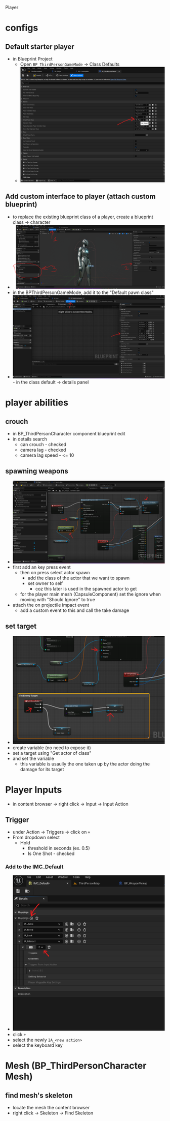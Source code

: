 Player

# configs

## Default starter player

- in Blueprint Project
  - Open `BP_ThirdPersonGameMode` -> Class Defaults
  - <img src="./images/change-default-pawn.png">

## Add custom interface to player (attach custom blueprint)

- to replace the existing blueprint class of a player, create a blueprint class -> character
- <img src="./images/add-player-interface.png">
- in the BPThirdPersonGameMode, add it to the "Default pawn class"
- <img src="./images/add-custom-char-blueprint-class.png">
  - in the class default -> details panel

# player abilities

## crouch

- in BP_ThirdPersonCharacter component blueprint edit
- in details search
  - can crouch - checked
  - camera lag - checked
  - camera lag speed - <= 10

## spawning weapons

- <img src="./images/spawn-actor-on-player.png">
- first add an key press event
  - then on press select actor spawn
    - add the class of the actor that we want to spawn
    - set owner to self
      - coz this later is used in the spawned actor to get
  - for the player main mesh (CapsuleComponent) set the ignore when moving with "Should Ignore" to true
- attach the on projectile impact event
  - add a custom event to this and call the take damage

## set target

- <img src="./images/set-target-on-keypress.png">
- create variable (no need to expose it)
- set a target using "Get actor of class"
- and set the variable
  - this variable is usaully the one taken up by the actor doing the damage for its target

# Player Inputs

- in content browser -> right click -> Input -> Input Action

## Trigger

- under Action -> Triggers -> click on `+`
- From dropdown select
  - Hold
    - threshold in seconds (ex. 0.5)
    - Is One Shot - checked

### Add to the IMC_Default

- <img src="./images/IMC-default-add-action.png">
- click `+`
- select the newly `IA_<new action>`
- select the keyboard key

# Mesh (BP_ThirdPersonCharacter Mesh)

## find mesh's skeleton

- locate the mesh the content browser
- right click -> Skeleton -> Find Skeleton
